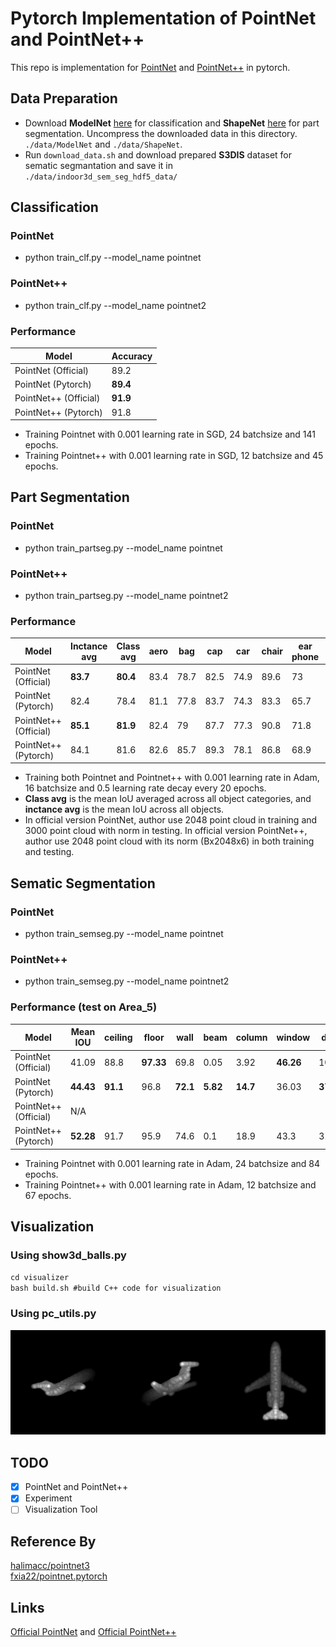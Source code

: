 # Pytorch Implementation of PointNet and PointNet++ 

This repo is implementation for [PointNet](http://openaccess.thecvf.com/content_cvpr_2017/papers/Qi_PointNet_Deep_Learning_CVPR_2017_paper.pdf) and [PointNet++](http://papers.nips.cc/paper/7095-pointnet-deep-hierarchical-feature-learning-on-point-sets-in-a-metric-space.pdf) in pytorch.

## Data Preparation
* Download **ModelNet** [here](http://modelnet.cs.princeton.edu/ModelNet40.zip) for classification and **ShapeNet** [here](https://shapenet.cs.stanford.edu/media/shapenetcore_partanno_segmentation_benchmark_v0_normal.zip) for part segmentation. Uncompress the downloaded data in this directory. `./data/ModelNet` and `./data/ShapeNet`.
* Run `download_data.sh`  and download prepared **S3DIS** dataset for sematic segmantation and save it in `./data/indoor3d_sem_seg_hdf5_data/`

## Classification
### PointNet
* python train_clf.py --model_name pointnet 
### PointNet++
* python train_clf.py --model_name pointnet2 
### Performance
| Model | Accuracy |
|--|--|
| PointNet (Official) |  89.2|
| PointNet (Pytorch) |  **89.4**|
| PointNet++ (Official) | **91.9** |
| PointNet++ (Pytorch) | 91.8 |

* Training Pointnet with 0.001 learning rate in SGD, 24 batchsize and 141 epochs.
* Training Pointnet++ with 0.001 learning rate in SGD, 12 batchsize and 45 epochs.

## Part Segmentation
### PointNet
* python train_partseg.py --model_name pointnet
### PointNet++
* python train_partseg.py --model_name pointnet2
### Performance
| Model | Inctance avg | Class avg	 |aero |	bag |	cap	 |car	 |chair	 |ear phone	 |guitar |	knife |	lamp	 |laptop |	motor	 |mug |	pistol	 |rocket |	skate board |	 table |
|--|--|--|--|--|--|--|--|--|--|--|--|--|--|--|--|--|--|--|
|PointNet (Official)	|**83.7**|**80.4**	|83.4|	78.7|	82.5|	74.9|	89.6	|73|	91.5|	85.9	|80.8|	95.3|	65.2	|93|	81.2|	57.9|	72.8|	80.6|
|PointNet (Pytorch)|	82.4	|78.4|	81.1	|77.8	|83.7	|74.3	|83.3|	65.7|	90.5	|85.1|	78.1	|94.5	|63.7	|91.7	|80.5|56.2	|73.7	|67.5|
|PointNet++ (Official)|**85.1**	|**81.9**	|82.4|79	|87.7	|77.3|	90.8|	71.8|	91|	85.9|	83.7|	95.3	|71.6|	94.1	|81.3|	58.7|	76.4|	82.6|
|PointNet++ (Pytorch)|	84.1|	81.6	|82.6|	85.7|	89.3	|78.1|86.8|	68.9	|91.6|	88.9|	83.9	|96.8	|70.1	|95.7	|82.8|	59.8	|76.3	|71.1|

* Training both Pointnet and Pointnet++ with 0.001 learning rate in Adam, 16 batchsize and 0.5 learning rate decay every 20 epochs.
* **Class avg** is the mean IoU averaged across all object categories, and **inctance avg** is the mean IoU across all objects.
* In official version PointNet, author use 2048 point cloud in training and 3000 point cloud with norm in testing. In official version PointNet++, author use 2048 point cloud with its norm (Bx2048x6) in both training and testing.
  


## Sematic Segmentation
### PointNet
* python train_semseg.py --model_name pointnet
### PointNet++
* python train_semseg.py --model_name pointnet2
### Performance (test on Area_5)
|Model  | Mean IOU | ceiling | floor | wall | beam | column | window | door |  chair| tabel| bookcase| sofa | board | clutter | 
|--|--|--|--|--|--|--|--|--|--|--|--|--|--|--|
| PointNet (Official) | 41.09|88.8|**97.33**|69.8|0.05|3.92|**46.26**|10.76|**52.61**|**58.93**|**40.28**|5.85|26.38|33.22|
| PointNet (Pytorch) | **44.43**|**91.1**|96.8|**72.1**|**5.82**|**14.7**|36.03|**37.1**|49.36|50.17|35.99|**14.26**|**33.9**|**40.23**|
| PointNet++ (Official) |N/A | | | | | | | | 
| PointNet++ (Pytorch) | **52.28**|91.7|95.9|74.6|0.1|18.9|43.3|31.1|73.1|65.8|51.1|27.5|43.8|53.8|
* Training Pointnet with 0.001 learning rate in Adam, 24 batchsize and 84 epochs.
* Training Pointnet++ with 0.001 learning rate in Adam, 12 batchsize and 67 epochs.
## Visualization
### Using show3d_balls.py
`cd visualizer`<br>
`bash build.sh #build C++ code for visualization`

### Using pc_utils.py
![](/visualizer/example.jpg)

## TODO

- [x] PointNet and PointNet++ 
- [x] Experiment 
- [ ] Visualization Tool

## Reference By
[halimacc/pointnet3](https://github.com/halimacc/pointnet3)<br>
[fxia22/pointnet.pytorch](https://github.com/fxia22/pointnet.pytorch)

## Links
[Official PointNet](https://github.com/charlesq34/pointnet) and [Official PointNet++](https://github.com/charlesq34/pointnet2)
